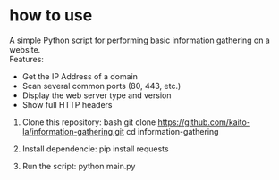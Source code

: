 # how to use

A simple Python script for performing basic information gathering on a website.  
Features:
- Get the IP Address of a domain
- Scan several common ports (80, 443, etc.)
- Display the web server type and version
- Show full HTTP headers

1. Clone this repository:
    bash
    git clone https://github.com/kaito-la/information-gathering.git
    cd information-gathering

3. Install dependencie:
    pip install requests

4. Run the script:
    python main.py

